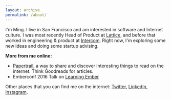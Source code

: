 ```yaml
---
layout: archive
permalink: /about/
---
```



I'm Ming. I live in San Francisco and am interested in software and Internet culture. I was most recently Head of Product at [Lattice](https://www.lattice.com), and before that worked in engineering & product at [Intercom](https://www.intercom.com). Right now, I'm exploring some new ideas and doing some startup advising. 

**More from me online:**
- [Papertrail](https://www.papertrail.cc), a way to share and discover interesting things to read on the internet. Think Goodreads for articles.
- Emberconf 2016 Talk on [Learning Ember](https://www.youtube.com/watch?v=iiHlVVLOW2w) 

Other places that you can find me on the internet: [Twitter](https://www.twitter.com/ming), [LinkedIn](https://www.linkedin.com/in/minglu1), [Instagram](https://www.instagram.com/m1nglu).
